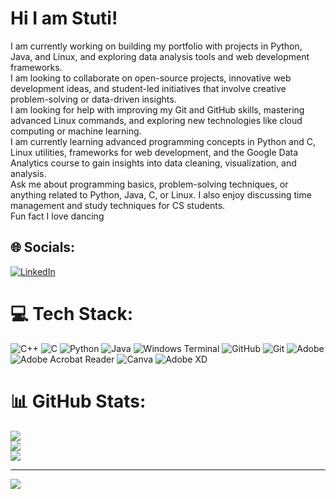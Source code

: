 # Hi I am Stuti!
I am currently working on building my portfolio with projects in Python, Java, and Linux, and exploring data analysis tools and web development frameworks.<br>I am looking to collaborate on open-source projects, innovative web development ideas, and student-led initiatives that involve creative problem-solving or data-driven insights.<br>I am looking for help with improving my Git and GitHub skills, mastering advanced Linux commands, and exploring new technologies like cloud computing or machine learning.<br>I am currently learning advanced programming concepts in Python and C, Linux utilities, frameworks for web development, and the Google Data Analytics course to gain insights into data cleaning, visualization, and analysis.<br>Ask me about programming basics, problem-solving techniques, or anything related to Python, Java, C, or Linux. I also enjoy discussing time management and study techniques for CS students.<br>Fun fact I love dancing


## 🌐 Socials:
[![LinkedIn](https://www.linkedin.com/in/stuti-jha-54a4b8339/)](https://www.linkedin.com/in/stuti-jha-54a4b8339/) 

# 💻 Tech Stack:
![C++](https://img.shields.io/badge/c++-%2300599C.svg?style=for-the-badge&logo=c%2B%2B&logoColor=white) ![C](https://img.shields.io/badge/c-%2300599C.svg?style=for-the-badge&logo=c&logoColor=white) ![Python](https://img.shields.io/badge/python-3670A0?style=for-the-badge&logo=python&logoColor=ffdd54) ![Java](https://img.shields.io/badge/java-%23ED8B00.svg?style=for-the-badge&logo=openjdk&logoColor=white) ![Windows Terminal](https://img.shields.io/badge/Windows%20Terminal-%234D4D4D.svg?style=for-the-badge&logo=windows-terminal&logoColor=white) ![GitHub](https://img.shields.io/badge/github-%23121011.svg?style=for-the-badge&logo=github&logoColor=white) ![Git](https://img.shields.io/badge/git-%23F05033.svg?style=for-the-badge&logo=git&logoColor=white) ![Adobe](https://img.shields.io/badge/adobe-%23FF0000.svg?style=for-the-badge&logo=adobe&logoColor=white) ![Adobe Acrobat Reader](https://img.shields.io/badge/Adobe%20Acrobat%20Reader-EC1C24.svg?style=for-the-badge&logo=Adobe%20Acrobat%20Reader&logoColor=white) ![Canva](https://img.shields.io/badge/Canva-%2300C4CC.svg?style=for-the-badge&logo=Canva&logoColor=white) ![Adobe XD](https://img.shields.io/badge/Adobe%20XD-470137?style=for-the-badge&logo=Adobe%20XD&logoColor=#FF61F6)
# 📊 GitHub Stats:
![](https://github-readme-stats.vercel.app/api?username=StutiJha1&theme=calm_pink&hide_border=false&include_all_commits=false&count_private=false)<br/>
![](https://github-readme-streak-stats.herokuapp.com/?user=StutiJha1&theme=calm_pink&hide_border=false)<br/>
![](https://github-readme-stats.vercel.app/api/top-langs/?username=StutiJha1&theme=calm_pink&hide_border=false&include_all_commits=false&count_private=false&layout=compact)

---
[![](https://visitcount.itsvg.in/api?id=StutiJha1&icon=5&color=5)](https://visitcount.itsvg.in)

<!-- Proudly created with GPRM ( https://gprm.itsvg.in ) -->
